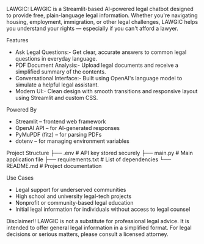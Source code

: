 LAWGIC:
LAWGIC is a Streamlit-based AI-powered legal chatbot designed to provide free, plain-language legal information. Whether you're navigating housing, employment, immigration, or other legal challenges, LAWGIC helps you understand your rights — especially if you can't afford a lawyer.

Features
- Ask Legal Questions:- Get clear, accurate answers to common legal questions in everyday language.
- PDF Document Analysis:- Upload legal documents and receive a simplified summary of the contents.
- Conversational Interface:- Built using OpenAI's language model to simulate a helpful legal assistant.
- Modern UI:- Clean design with smooth transitions and responsive layout using Streamlit and custom CSS.

Powered By
* Streamlit – frontend web framework
* OpenAI API – for AI-generated responses
* PyMuPDF (fitz) – for parsing PDFs
* dotenv – for managing environment variables

Project Structure
├── .env                 # API key stored securely
├── main.py              # Main application file
├── requirements.txt     # List of dependencies
└── README.md            # Project documentation

Use Cases
- Legal support for underserved communities
- High school and university legal-tech projects
- Nonprofit or community-based legal education
- Initial legal information for individuals without access to legal counsel

Disclaimer‼️
LAWGIC is not a substitute for professional legal advice. It is intended to offer general legal information in a simplified format. For legal decisions or serious matters, please consult a licensed attorney.
